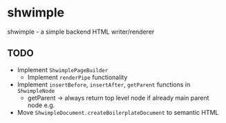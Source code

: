 # shwimple

 shwimple - a simple backend HTML writer/renderer

## TODO

- Implement `ShwimplePageBuilder`
  - Implement `renderPipe` functionality
- Implement `insertBefore`, `insertAfter`, `getParent` functions in `ShwimpleNode`
  - getParent -> always return top level node if already main parent node e.g. <html></html>
- Move `ShwimpleDocument.createBoilerplateDocument` to semantic HTML
